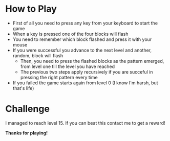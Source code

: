 # How to Play 

- First of all you need to press any key from your keyboard to start the game
- When a key is pressed one of the four blocks will flash
- You need to remember which block flashed and press it with your mouse
- If you were successful you advance to the next level and another, random, block will flash
  - Then, you need to press the flashed blocks as the pattern emerged, from level one till the level you have reached
  - The previous two steps apply recursively if you are succeful in pressing the right pattern every time
- If you failed the game starts again from level 0 (I know I'm harsh, but that's life)

# Challenge

I managed to reach level 15. If you can beat this contact me to get a reward!

**Thanks for playing!**
